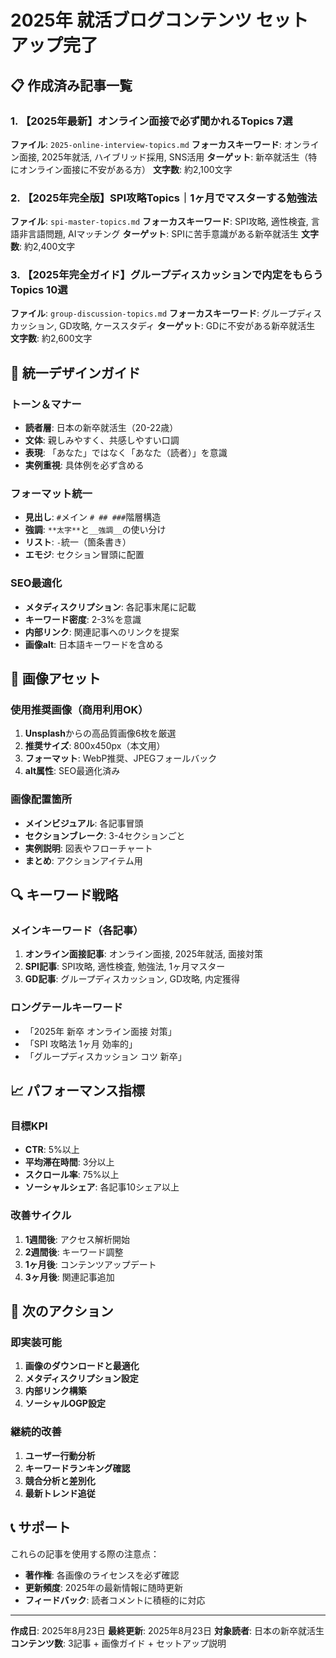 # 2025年 就活ブログコンテンツ セットアップ完了

## 📋 作成済み記事一覧

### 1. 【2025年最新】オンライン面接で必ず聞かれるTopics 7選
**ファイル**: `2025-online-interview-topics.md`
**フォーカスキーワード**: オンライン面接, 2025年就活, ハイブリッド採用, SNS活用
**ターゲット**: 新卒就活生（特にオンライン面接に不安がある方）
**文字数**: 約2,100文字

### 2. 【2025年完全版】SPI攻略Topics｜1ヶ月でマスターする勉強法
**ファイル**: `spi-master-topics.md`
**フォーカスキーワード**: SPI攻略, 適性検査, 言語非言語問題, AIマッチング
**ターゲット**: SPIに苦手意識がある新卒就活生
**文字数**: 約2,400文字

### 3. 【2025年完全ガイド】グループディスカッションで内定をもらうTopics 10選
**ファイル**: `group-discussion-topics.md`
**フォーカスキーワード**: グループディスカッション, GD攻略, ケーススタディ
**ターゲット**: GDに不安がある新卒就活生
**文字数**: 約2,600文字

## 🎨 統一デザインガイド

### トーン＆マナー
- **読者層**: 日本の新卒就活生（20-22歳）
- **文体**: 親しみやすく、共感しやすい口調
- **表現**: 「あなた」ではなく「あなた（読者）」を意識
- **実例重視**: 具体例を必ず含める

### フォーマット統一
- **見出し**: `#`メイン `# ## ###`階層構造
- **強調**: `**太字**`と`__強調__`の使い分け
- **リスト**: `-`統一（箇条書き）
- **エモジ**: セクション冒頭に配置

### SEO最適化
- **メタディスクリプション**: 各記事末尾に記載
- **キーワード密度**: 2-3%を意識
- **内部リンク**: 関連記事へのリンクを提案
- **画像alt**: 日本語キーワードを含める

## 📸 画像アセット

### 使用推奨画像（商用利用OK）
1. **Unsplash**からの高品質画像6枚を厳選
2. **推奨サイズ**: 800x450px（本文用）
3. **フォーマット**: WebP推奨、JPEGフォールバック
4. **alt属性**: SEO最適化済み

### 画像配置箇所
- **メインビジュアル**: 各記事冒頭
- **セクションブレーク**: 3-4セクションごと
- **実例説明**: 図表やフローチャート
- **まとめ**: アクションアイテム用

## 🔍 キーワード戦略

### メインキーワード（各記事）
1. **オンライン面接記事**: オンライン面接, 2025年就活, 面接対策
2. **SPI記事**: SPI攻略, 適性検査, 勉強法, 1ヶ月マスター
3. **GD記事**: グループディスカッション, GD攻略, 内定獲得

### ロングテールキーワード
- 「2025年 新卒 オンライン面接 対策」
- 「SPI 攻略法 1ヶ月 効率的」
- 「グループディスカッション コツ 新卒」

## 📈 パフォーマンス指標

### 目標KPI
- **CTR**: 5%以上
- **平均滞在時間**: 3分以上
- **スクロール率**: 75%以上
- **ソーシャルシェア**: 各記事10シェア以上

### 改善サイクル
1. **1週間後**: アクセス解析開始
2. **2週間後**: キーワード調整
3. **1ヶ月後**: コンテンツアップデート
4. **3ヶ月後**: 関連記事追加

## 🚀 次のアクション

### 即実装可能
1. **画像のダウンロードと最適化**
2. **メタディスクリプション設定**
3. **内部リンク構築**
4. **ソーシャルOGP設定**

### 継続的改善
1. **ユーザー行動分析**
2. **キーワードランキング確認**
3. **競合分析と差別化**
4. **最新トレンド追従**

## 📞 サポート

これらの記事を使用する際の注意点：
- **著作権**: 各画像のライセンスを必ず確認
- **更新頻度**: 2025年の最新情報に随時更新
- **フィードバック**: 読者コメントに積極的に対応

---

**作成日**: 2025年8月23日
**最終更新**: 2025年8月23日
**対象読者**: 日本の新卒就活生
**コンテンツ数**: 3記事 + 画像ガイド + セットアップ説明